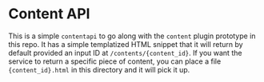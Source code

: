 # Content API

This is a simple `contentapi` to go along with the `content` plugin prototype in this repo. It has a simple templatized HTML snippet that it will return by default provided an input ID at `/contents/{content_id}`. If you want the service to return a specific piece of content, you can place a file `{content_id}.html` in this directory and it will pick it up.